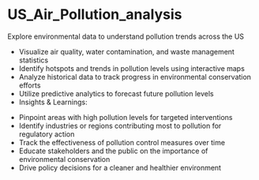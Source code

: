 # US_Air_Pollution_analysis
Explore environmental data to understand pollution trends across the US 
* Visualize air quality, water contamination, and waste management statistics 
* Identify hotspots and trends in pollution levels using interactive maps 
* Analyze historical data to track progress in environmental conservation efforts 
* Utilize predictive analytics to forecast future pollution levels 
* Insights & Learnings: 
- Pinpoint areas with high pollution levels for targeted interventions 
- Identify industries or regions contributing most to pollution for regulatory action 
- Track the effectiveness of pollution control measures over time 
- Educate stakeholders and the public on the importance of environmental conservation 
- Drive policy decisions for a cleaner and healthier environment 
